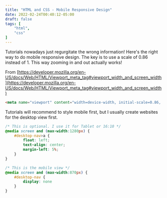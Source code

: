 ```yaml
---
title: "HTML and CSS - Mobile Responsive Design"
date: 2022-02-24T00:40:12-05:00
draft: false
tags: [
    "html",
    "css"
]
---
```


Tutorials nowadays just regurgitate the wrong information! Here's the right way to do mobile responsive design. The key is to use
a scale of 0.86 instead of 1. This way zooming in and out actually works!

From [https://developer.mozilla.org/en-US/docs/Web/HTML/Viewport_meta_tag#viewport_width_and_screen_width](https://developer.mozilla.org/en-US/docs/Web/HTML/Viewport_meta_tag#viewport_width_and_screen_width)

```html
<meta name="viewport" content="width=device-width, initial-scale=0.86, minimum-scale=0.86">
```

Tutorials will recommend to style mobile first, but I usually create websites for the desktop view first.

```css
/* This is optional. I use it for Tablet or 16:10 */
@media screen and (max-width:1280px) {
    #desktop-nav>a {
        float: left;
        text-align: center;
        margin-left: 5%;
    }
}

/* This is the mobile view */
@media screen and (max-width:870px) {
    #desktop-nav {
        display: none
    }
}
```
